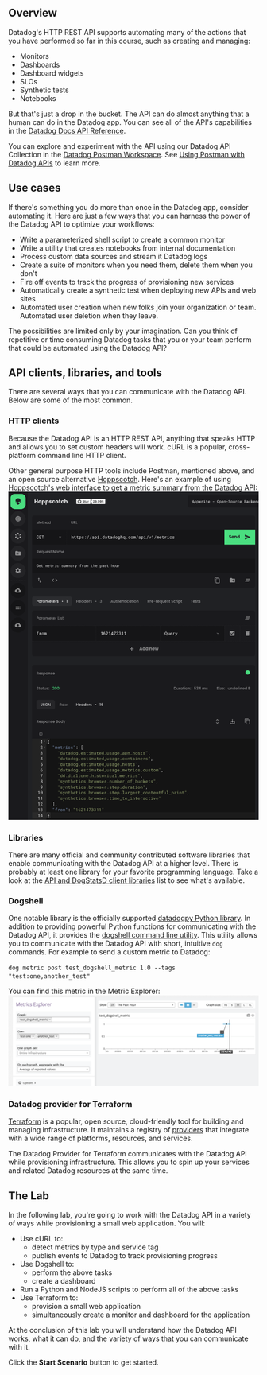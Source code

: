 ## Overview
Datadog's HTTP REST API supports automating many of the actions that you have performed so far in this course, such as creating and managing:

  - Monitors
  - Dashboards
  - Dashboard widgets
  - SLOs
  - Synthetic tests
  - Notebooks

But that's just a drop in the bucket. The API can do almost anything that a human can do in the Datadog app. You can see all of the API's capabilities in the [Datadog Docs API Reference](https://docs.datadoghq.com/api/latest/).

You can explore and experiment with the API using our Datadog API Collection in the [Datadog Postman Workspace](https://www.postman.com/datadog/workspace/datadog-s-public-workspace/). See [Using Postman with Datadog APIs](https://docs.datadoghq.com/getting_started/api/) to learn more.

## Use cases
If there's something you do more than once in the Datadog app, consider automating it. Here are just a few ways that you can harness the power of the Datadog API to optimize your workflows:

  - Write a parameterized shell script to create a common monitor 
  - Write a utility that creates notebooks from internal documentation
  - Process custom data sources and stream it Datadog logs
  - Create a suite of monitors when you need them, delete them when you don't
  - Fire off events to track the progress of provisioning new services
  - Automatically create a synthetic test when deploying new APIs and web sites
  - Automated user creation when new folks join your organization or team. Automated user deletion when they leave.

The possibilities are limited only by your imagination. Can you think of repetitive or time consuming Datadog tasks that you or your team perform that could be automated using the Datadog API?

## API clients, libraries, and tools
There are several ways that you can communicate with the Datadog API. Below are some of the most common.

### HTTP clients
Because the Datadog API is an HTTP REST API, anything that speaks HTTP and allows you to set custom headers will work.  cURL is a popular, cross-platform command line HTTP client. 

Other general purpose HTTP tools include Postman, mentioned above, and an open source alternative [Hoppscotch](https://hoppscotch.io). Here's an example of using Hoppscotch's web interface to get a metric summary from the Datadog API:
![Hoppscotch example](./hoppscotch_example.png)

### Libraries
There are many official and community contributed software libraries that enable communicating with the Datadog API at a higher level. There is probably at least one library for your favorite programming language. Take a look at the [API and DogStatsD client libraries](https://docs.datadoghq.com/developers/libraries/#api-and-dogstatsd-client-libraries) list to see what's available.

### Dogshell
One notable library is the officially supported [datadogpy Python library](https://github.com/DataDog/datadogpy). In addition to providing powerful Python functions for communicating with the Datadog API, it provides the [dogshell command line utility](https://docs.datadoghq.com/developers/guide/dogshell-quickly-use-datadog-s-api-from-terminal-shell/). This utility allows you to communicate with the Datadog API with short, intuitive `dog` commands. For example to send a custom metric to Datadog:

`dog metric post test_dogshell_metric 1.0 --tags "test:one,another_test"`

You can find this metric in the Metric Explorer:
![dogshell metric example](./dogshell_example.png)

### Datadog provider for Terraform
[Terraform](https://www.terraform.io/intro/index.html) is a popular, open source, cloud-friendly tool for building and managing infrastructure. It maintains a registry of [providers](https://registry.terraform.io/browse/providers) that integrate with a wide range of platforms, resources, and services.

The Datadog Provider for Terraform communicates with the Datadog API while provisioning infrastructure. This allows you to spin up your services and related Datadog resources at the same time. 

## The Lab
In the following lab, you're going to work with the Datadog API in a variety of ways while provisioning a small web application. You will:

  - Use cURL to:
    - detect metrics by type and service tag
    - publish events to Datadog to track provisioning progress
  - Use Dogshell to:
    - perform the above tasks
    - create a dashboard
  - Run a Python and NodeJS scripts to perform all of the above tasks
  - Use Terraform to:
    - provision a small web application
    - simultaneously create a monitor and dashboard for the application

At the conclusion of this lab you will understand how the Datadog API works, what it can do, and the variety of ways that you can communicate with it.

Click the **Start Scenario** button to get started.
